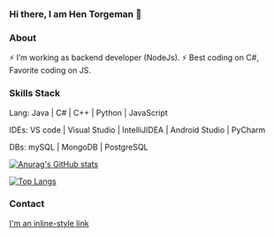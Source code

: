 ### Hi there, I am Hen Torgeman 👋 

### About 

⚡ I’m working as backend developer (NodeJs).
⚡ Best coding on C#, Favorite coding on JS.


### Skills Stack

Lang: Java | C# | C++ | Python | JavaScript

IDEs: VS code | Visual Studio | IntelliJIDEA | Android Studio | PyCharm 

DBs: mySQL | MongoDB | PostgreSQL


[![Anurag's GitHub stats](https://github-readme-stats.vercel.app/api?username=HenTorgeman)](https://github.com/anuraghazra/github-readme-stats)

[![Top Langs](https://github-readme-stats.vercel.app/api/top-langs/?username=HenTorgeman)](https://github.com/anuraghazra/github-readme-stats)

### Contact
[I'm an inline-style link]([https://www.google.com](https://www.linkedin.com/in/hen-torgeman/))
